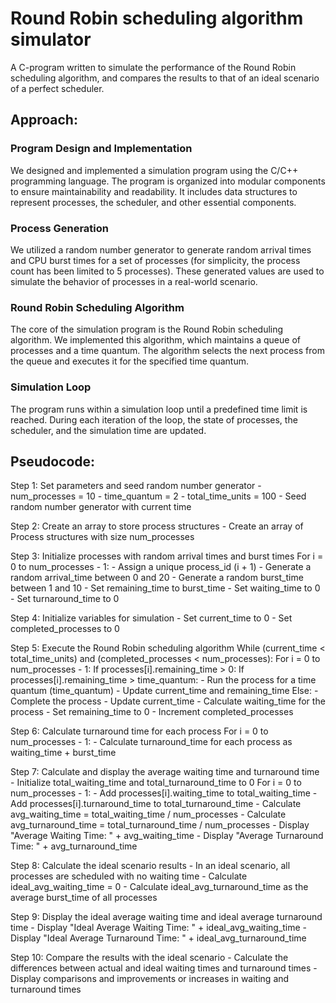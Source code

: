 # Round Robin scheduling algorithm simulator
A C-program written to simulate the performance of the Round Robin scheduling algorithm, and compares the results to that of an ideal scenario of a perfect scheduler.
## Approach:

### Program Design and Implementation
We designed and implemented a simulation program using the C/C++ programming language. The program is organized into modular components to ensure maintainability and readability. It includes data structures to represent processes, the scheduler, and other essential components.
### Process Generation
We utilized a random number generator to generate random arrival times and CPU burst times for a set of processes (for simplicity, the process count has been limited to 5 processes). These generated values are used to simulate the behavior of processes in a real-world scenario.
### Round Robin Scheduling Algorithm
The core of the simulation program is the Round Robin scheduling algorithm. We implemented this algorithm, which maintains a queue of processes and a time quantum. The algorithm selects the next process from the queue and executes it for the specified time quantum.
### Simulation Loop
The program runs within a simulation loop until a predefined time limit is reached. During each iteration of the loop, the state of processes, the scheduler, and the simulation time are updated.

## Pseudocode:

Step 1: Set parameters and seed random number generator
    - num_processes = 10
    - time_quantum = 2
    - total_time_units = 100
    - Seed random number generator with current time

Step 2: Create an array to store process structures
    - Create an array of Process structures with size num_processes

Step 3: Initialize processes with random arrival times and burst times
    For i = 0 to num_processes - 1:
        - Assign a unique process_id (i + 1)
        - Generate a random arrival_time between 0 and 20
        - Generate a random burst_time between 1 and 10
        - Set remaining_time to burst_time
        - Set waiting_time to 0
        - Set turnaround_time to 0

Step 4: Initialize variables for simulation
    - Set current_time to 0
    - Set completed_processes to 0

Step 5: Execute the Round Robin scheduling algorithm
    While (current_time < total_time_units) and (completed_processes < num_processes):
        For i = 0 to num_processes - 1:
            If processes[i].remaining_time > 0:
                If processes[i].remaining_time > time_quantum:
                    - Run the process for a time quantum (time_quantum)
                    - Update current_time and remaining_time
                Else:
                    - Complete the process
                    - Update current_time
                    - Calculate waiting_time for the process
                    - Set remaining_time to 0
                    - Increment completed_processes

Step 6: Calculate turnaround time for each process
    For i = 0 to num_processes - 1:
        - Calculate turnaround_time for each process as waiting_time + burst_time


Step 7: Calculate and display the average waiting time and turnaround time
    - Initialize total_waiting_time and total_turnaround_time to 0
    For i = 0 to num_processes - 1:
        - Add processes[i].waiting_time to total_waiting_time
        - Add processes[i].turnaround_time to total_turnaround_time
    - Calculate avg_waiting_time = total_waiting_time / num_processes
    - Calculate avg_turnaround_time = total_turnaround_time / num_processes
    - Display "Average Waiting Time: " + avg_waiting_time
    - Display "Average Turnaround Time: " + avg_turnaround_time

Step 8: Calculate the ideal scenario results
    - In an ideal scenario, all processes are scheduled with no waiting time
    - Calculate ideal_avg_waiting_time = 0
    - Calculate ideal_avg_turnaround_time as the average burst_time of all processes

Step 9: Display the ideal average waiting time and ideal average turnaround time
    - Display "Ideal Average Waiting Time: " + ideal_avg_waiting_time
    - Display "Ideal Average Turnaround Time: " + ideal_avg_turnaround_time

Step 10: Compare the results with the ideal scenario
    - Calculate the differences between actual and ideal waiting times and turnaround times
    - Display comparisons and improvements or increases in waiting and turnaround times
